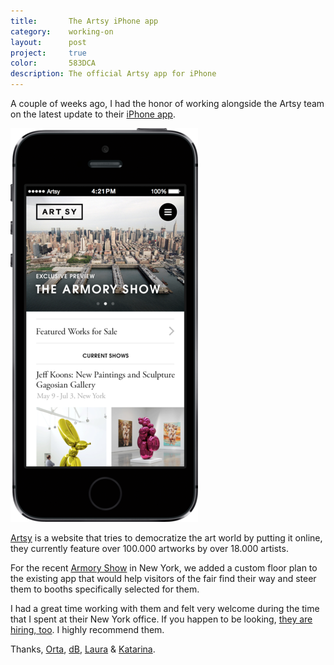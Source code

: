 ```yaml
---
title:       The Artsy iPhone app
category:    working-on
layout:      post
project:     true
color:       583DCA
description: The official Artsy app for iPhone
---
```


A couple of weeks ago, I had the honor of working alongside the Artsy team on
the latest update to their [iPhone app][app].

<div class="image">
    <a href="http://iphone.artsy.net">
        <img src="/img/artsy-app-small.png">
    </a>
</div>

[Artsy] is a website that tries to democratize the art world by putting it online,
they currently feature over 100.000 artworks by over 18.000 artists.

For the recent [Armory Show][armory] in New York, we added a custom floor plan
to the existing app that would help visitors of the fair find their way and
steer them to booths specifically selected for them.

I had a great time working with them and felt very welcome during the time that
I spent at their New York office. If you happen to be looking, [they are hiring,
too][jobs]. I highly recommend them.

Thanks, [Orta], [dB], [Laura] & [Katarina].

[app]: iphone.artsy.net
[artsy]: http://artsy.com
[armory]: http://thearmoryshow.com/

[orta]: http://orta.github.io
[db]: http://www.dblock.org
[laura]: https://twitter.com/1aurabrown
[katarina]: http://www.katarinabatina.com

[jobs]: https://artsy.net/about/jobs
